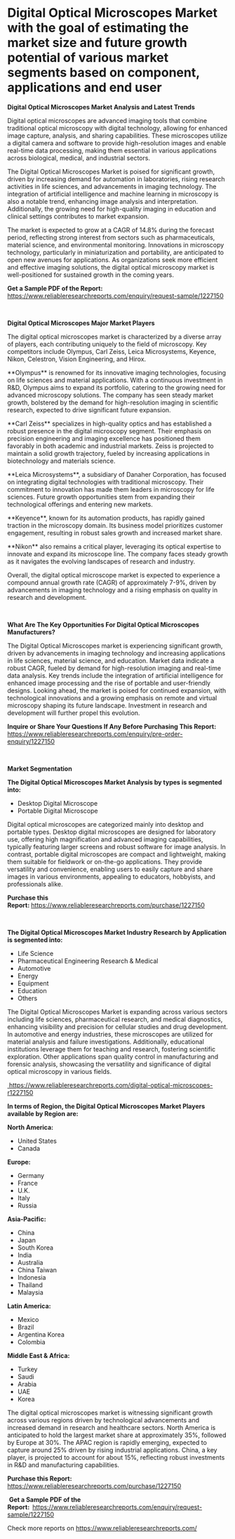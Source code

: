 <p><h1>Digital Optical Microscopes Market with the goal of estimating the market size and future growth potential of various market segments based on component, applications and end user</h1></p><p><strong>Digital Optical Microscopes Market Analysis and Latest Trends</strong></p>
<p><p>Digital optical microscopes are advanced imaging tools that combine traditional optical microscopy with digital technology, allowing for enhanced image capture, analysis, and sharing capabilities. These microscopes utilize a digital camera and software to provide high-resolution images and enable real-time data processing, making them essential in various applications across biological, medical, and industrial sectors.</p><p>The Digital Optical Microscopes Market is poised for significant growth, driven by increasing demand for automation in laboratories, rising research activities in life sciences, and advancements in imaging technology. The integration of artificial intelligence and machine learning in microscopy is also a notable trend, enhancing image analysis and interpretation. Additionally, the growing need for high-quality imaging in education and clinical settings contributes to market expansion.</p><p>The market is expected to grow at a CAGR of 14.8% during the forecast period, reflecting strong interest from sectors such as pharmaceuticals, material science, and environmental monitoring. Innovations in microscopy technology, particularly in miniaturization and portability, are anticipated to open new avenues for applications. As organizations seek more efficient and effective imaging solutions, the digital optical microscopy market is well-positioned for sustained growth in the coming years.</p></p>
<p><strong>Get a Sample PDF of the Report:&nbsp;</strong> <a href="https://www.reliableresearchreports.com/enquiry/request-sample/1227150?utm_campaign=3554&utm_medium=2&utm_source=Github&utm_content=ia&utm_term=25032025&utm_id=digital-optical-microscopes">https://www.reliableresearchreports.com/enquiry/request-sample/1227150</a></p>
<p>&nbsp;</p>
<p><strong>Digital Optical Microscopes Major Market Players</strong></p>
<p><p>The digital optical microscopes market is characterized by a diverse array of players, each contributing uniquely to the field of microscopy. Key competitors include Olympus, Carl Zeiss, Leica Microsystems, Keyence, Nikon, Celestron, Vision Engineering, and Hirox.</p><p>**Olympus** is renowned for its innovative imaging technologies, focusing on life sciences and material applications. With a continuous investment in R&D, Olympus aims to expand its portfolio, catering to the growing need for advanced microscopy solutions. The company has seen steady market growth, bolstered by the demand for high-resolution imaging in scientific research, expected to drive significant future expansion.</p><p>**Carl Zeiss** specializes in high-quality optics and has established a robust presence in the digital microscopy segment. Their emphasis on precision engineering and imaging excellence has positioned them favorably in both academic and industrial markets. Zeiss is projected to maintain a solid growth trajectory, fueled by increasing applications in biotechnology and materials science.</p><p>**Leica Microsystems**, a subsidiary of Danaher Corporation, has focused on integrating digital technologies with traditional microscopy. Their commitment to innovation has made them leaders in microscopy for life sciences. Future growth opportunities stem from expanding their technological offerings and entering new markets.</p><p>**Keyence**, known for its automation products, has rapidly gained traction in the microscopy domain. Its business model prioritizes customer engagement, resulting in robust sales growth and increased market share.</p><p>**Nikon** also remains a critical player, leveraging its optical expertise to innovate and expand its microscope line. The company faces steady growth as it navigates the evolving landscapes of research and industry.</p><p>Overall, the digital optical microscope market is expected to experience a compound annual growth rate (CAGR) of approximately 7-9%, driven by advancements in imaging technology and a rising emphasis on quality in research and development.</p></p>
<p>&nbsp;</p>
<p><strong>What Are The Key Opportunities For Digital Optical Microscopes Manufacturers?</strong></p>
<p><p>The Digital Optical Microscopes market is experiencing significant growth, driven by advancements in imaging technology and increasing applications in life sciences, material science, and education. Market data indicate a robust CAGR, fueled by demand for high-resolution imaging and real-time data analysis. Key trends include the integration of artificial intelligence for enhanced image processing and the rise of portable and user-friendly designs. Looking ahead, the market is poised for continued expansion, with technological innovations and a growing emphasis on remote and virtual microscopy shaping its future landscape. Investment in research and development will further propel this evolution.</p></p>
<p><strong>Inquire or Share Your Questions If Any Before Purchasing This Report:</strong> <a href="https://www.reliableresearchreports.com/enquiry/pre-order-enquiry/1227150?utm_campaign=3554&utm_medium=2&utm_source=Github&utm_content=ia&utm_term=25032025&utm_id=digital-optical-microscopes">https://www.reliableresearchreports.com/enquiry/pre-order-enquiry/1227150</a></p>
<p>&nbsp;</p>
<p><strong>Market Segmentation</strong></p>
<p><strong>The Digital Optical Microscopes Market Analysis by types is segmented into:</strong></p>
<p><ul><li>Desktop Digital Microscope</li><li>Portable Digital Microscope</li></ul></p>
<p><p>Digital optical microscopes are categorized mainly into desktop and portable types. Desktop digital microscopes are designed for laboratory use, offering high magnification and advanced imaging capabilities, typically featuring larger screens and robust software for image analysis. In contrast, portable digital microscopes are compact and lightweight, making them suitable for fieldwork or on-the-go applications. They provide versatility and convenience, enabling users to easily capture and share images in various environments, appealing to educators, hobbyists, and professionals alike.</p></p>
<p><strong>Purchase this Report:&nbsp;</strong><a href="https://www.reliableresearchreports.com/purchase/1227150?utm_campaign=3554&utm_medium=2&utm_source=Github&utm_content=ia&utm_term=25032025&utm_id=digital-optical-microscopes">https://www.reliableresearchreports.com/purchase/1227150</a></p>
<p>&nbsp;</p>
<p><strong>The Digital Optical Microscopes Market Industry Research by Application is segmented into:</strong></p>
<p><ul><li>Life Science</li><li>Pharmaceutical Engineering Research & Medical</li><li>Automotive</li><li>Energy</li><li>Equipment</li><li>Education</li><li>Others</li></ul></p>
<p><p>The Digital Optical Microscopes Market is expanding across various sectors including life sciences, pharmaceutical research, and medical diagnostics, enhancing visibility and precision for cellular studies and drug development. In automotive and energy industries, these microscopes are utilized for material analysis and failure investigations. Additionally, educational institutions leverage them for teaching and research, fostering scientific exploration. Other applications span quality control in manufacturing and forensic analysis, showcasing the versatility and significance of digital optical microscopy in various fields.</p></p>
<p><a href="https://www.reliableresearchreports.com/digital-optical-microscopes-r1227150?utm_campaign=3554&utm_medium=2&utm_source=Github&utm_content=ia&utm_term=25032025&utm_id=digital-optical-microscopes">&nbsp;https://www.reliableresearchreports.com/digital-optical-microscopes-r1227150</a></p>
<p><strong>In terms of Region, the Digital Optical Microscopes Market Players available by Region are:</strong></p>
<p>
    <p> <strong> North America: </strong>
        <ul>
            <li>United States</li>
            <li>Canada</li>
        </ul>
        </p> 
    <p> <strong> Europe: </strong>
        <ul>
            <li>Germany</li>
            <li>France</li>
            <li>U.K.</li>
            <li>Italy</li>
            <li>Russia</li>
        </ul>
        </p> 
    <p> <strong> Asia-Pacific: </strong>
        <ul>
            <li>China</li>
            <li>Japan</li>
            <li>South Korea</li>
            <li>India</li>
            <li>Australia</li>
            <li>China Taiwan</li>
            <li>Indonesia</li>
            <li>Thailand</li>
            <li>Malaysia</li>
        </ul>
        </p> 
    <p> <strong> Latin America: </strong>
        <ul>
            <li>Mexico</li>
            <li>Brazil</li>
            <li>Argentina Korea</li>
            <li>Colombia</li>
        </ul>
        </p> 
    <p> <strong> Middle East & Africa: </strong>
        <ul>
            <li>Turkey</li>
            <li>Saudi</li>
            <li>Arabia</li>
            <li>UAE</li>
            <li>Korea</li>
        </ul>
    </p>
    </p>
<p><p>The digital optical microscopes market is witnessing significant growth across various regions driven by technological advancements and increased demand in research and healthcare sectors. North America is anticipated to hold the largest market share at approximately 35%, followed by Europe at 30%. The APAC region is rapidly emerging, expected to capture around 25% driven by rising industrial applications. China, a key player, is projected to account for about 15%, reflecting robust investments in R&D and manufacturing capabilities.</p></p>
<p><strong>Purchase this Report: </strong><a href="https://www.reliableresearchreports.com/purchase/1227150?utm_campaign=3554&utm_medium=2&utm_source=Github&utm_content=ia&utm_term=25032025&utm_id=digital-optical-microscopes">https://www.reliableresearchreports.com/purchase/1227150</a></p>
<p>&nbsp;<strong>Get a Sample PDF of the Report:&nbsp;&nbsp;</strong><a href="https://www.reliableresearchreports.com/enquiry/request-sample/1227150?utm_campaign=3554&utm_medium=2&utm_source=Github&utm_content=ia&utm_term=25032025&utm_id=digital-optical-microscopes">https://www.reliableresearchreports.com/enquiry/request-sample/1227150</a></p>
<p><strong></strong></p>
<p>Check more reports on <a href="https://www.reliableresearchreports.com/?utm_campaign=3554&utm_medium=2&utm_source=Github&utm_content=ia&utm_term=25032025&utm_id=digital-optical-microscopes">https://www.reliableresearchreports.com/</a></p>